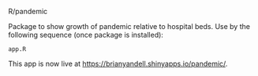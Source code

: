 R/pandemic

Package to show growth of pandemic relative to hospital beds.
Use by the following sequence (once package is installed):

```
app.R
```

This app is now live at <https://brianyandell.shinyapps.io/pandemic/>.